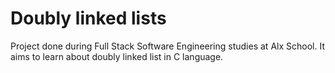 # Doubly linked lists
Project done during Full Stack Software Engineering studies at Alx School. It aims to learn about doubly linked list in C language.
